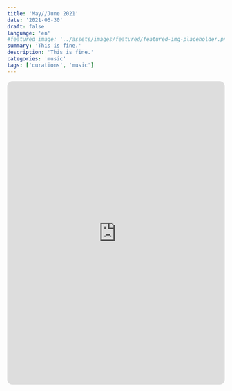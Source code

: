 ```yaml
---
title: 'May//June 2021'
date: '2021-06-30'
draft: false
language: 'en'
#featured_image: '../assets/images/featured/featured-img-placeholder.png'
summary: 'This is fine.'
description: 'This is fine.'
categories: 'music'
tags: ['curations', 'music']
---
```

<!-- @format -->
<iframe
    style="border-radius:12px"
    src="https://open.spotify.com/embed/playlist/24BvQNHYXpCGbJqf0pWLb6?utm_source=generator"
    width="100%"
    height="700"
    frameBorder="0"
    allowfullscreen=""
    allow="
        autoplay;
        clipboard-write;
        encrypted-media;
        fullscreen;
        picture-in-picture
    "
    loading="lazy"
></iframe>
